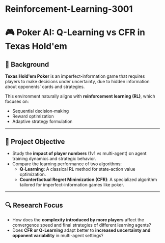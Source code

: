 # Reinforcement-Learning-3001


# 🎮 Poker AI: Q-Learning vs CFR in Texas Hold'em

## 🧠 Background
**Texas Hold'em Poker** is an imperfect-information game that requires players to make decisions under uncertainty, due to hidden information about opponents' cards and strategies.

This environment naturally aligns with **reinforcement learning (RL)**, which focuses on:
- Sequential decision-making
- Reward optimization
- Adaptive strategy formulation

---

## 🎯 Project Objective
- Study the **impact of player numbers** (1v1 vs multi-agent) on agent training dynamics and strategic behavior.
- Compare the learning performance of two algorithms:
  - **Q-Learning**: A classical RL method for state-action value optimization.
  - **Counterfactual Regret Minimization (CFR)**: A specialized algorithm tailored for imperfect-information games like poker.

---

## 🔍 Research Focus
- How does the **complexity introduced by more players** affect the convergence speed and final strategies of different learning agents?
- Does **CFR or Q-Learning** adapt better to **increased uncertainty and opponent variability** in multi-agent settings?



